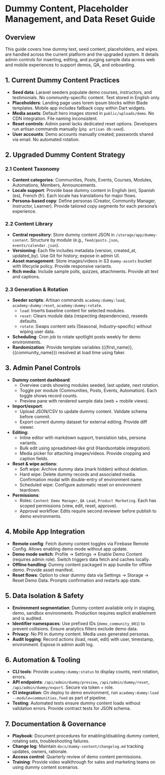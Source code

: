# Dummy Content, Placeholder Management, and Data Reset Guide

## Overview
This guide covers how dummy text, seed content, placeholders, and wipes are handled across the current platform and the upgraded system. It details admin controls for inserting, editing, and purging sample data across web and mobile experiences to support demos, QA, and onboarding.

## 1. Current Dummy Content Practices
- **Seed data**: Laravel seeders populate demo courses, instructors, and testimonials. No community-specific content. Text stored in English only.
- **Placeholders**: Landing page uses lorem ipsum blocks within Blade templates. Mobile app includes fallback copy within Dart widgets.
- **Media assets**: Default hero images stored in `public/uploads/demo`. No CDN integration. File naming inconsistent.
- **Reset controls**: Admin panel lacks dedicated reset options. Developers run artisan commands manually (`php artisan db:seed`).
- **User accounts**: Demo accounts manually created; passwords shared via email. No automated rotation.

## 2. Upgraded Dummy Content Strategy

### 2.1 Content Taxonomy
- **Content categories**: Communities, Posts, Events, Courses, Modules, Automations, Members, Announcements.
- **Locale support**: Provide base dummy content in English (en), Spanish (es), French (fr). Each locale has translations for major flows.
- **Persona-based copy**: Define personas (Creator, Community Manager, Instructor, Learner). Provide tailored copy segments for each persona’s experience.

### 2.2 Content Library
- **Central repository**: Store dummy content JSON in `/storage/app/dummy-content`. Structure by module (e.g., `feed/posts.json`, `events/calendar.json`).
- **Versioning**: Each file includes metadata (version, created_at, updated_by). Use Git for history; expose in admin UI.
- **Asset management**: Store images/videos in S3 `dummy-assets` bucket with lifecycle policy. Provide responsive variants.
- **Rich media**: Include sample polls, quizzes, attachments. Provide alt text and captions.

### 2.3 Generation & Rotation
- **Seeder scripts**: Artisan commands `academy:dummy:load`, `academy:dummy:reset`, `academy:dummy:rotate`.
  - `load`: Inserts baseline content for selected modules.
  - `reset`: Clears module data (respecting dependencies), reseeds defaults.
  - `rotate`: Swaps content sets (Seasonal, Industry-specific) without wiping user data.
- **Scheduling**: Cron job to rotate spotlight posts weekly for demo environments.
- **Randomization**: Provide template variables ({{first_name}}, {{community_name}}) resolved at load time using faker.

## 3. Admin Panel Controls
- **Dummy content dashboard**:
  - Overview cards showing modules seeded, last update, next rotation.
  - Toggle per module (Communities, Posts, Events, Automation). Each toggle shows record counts.
  - Preview pane with rendered sample data (web + mobile views).
- **Import/export**:
  - Upload JSON/CSV to update dummy content. Validate schema before commit.
  - Export current dummy dataset for external editing. Provide diff viewer.
- **Editing**:
  - Inline editor with markdown support, translation tabs, persona variants.
  - Bulk edit using spreadsheet-like grid (Handsontable integration).
  - Media picker for attaching images/videos. Provide cropping and caption fields.
- **Reset & wipe actions**:
  - Soft wipe: Archive dummy data (mark hidden) without deletion.
  - Hard wipe: Delete dummy records and associated media. Confirmation modal with double-entry of environment name.
  - Scheduled wipe: Configure automatic reset on environment teardown.
- **Permissions**:
  - Roles: `Content Demo Manager`, `QA Lead`, `Product Marketing`. Each has scoped permissions (view, edit, reset, approve).
  - Approval workflow: Edits require second reviewer before publish to demo environments.

## 4. Mobile App Integration
- **Remote config**: Fetch dummy content toggles via Firebase Remote Config. Allows enabling demo mode without app update.
- **Demo mode switch**: Profile → Settings → Enable Demo Content (requires admin role). Switch triggers data fetch and caches locally.
- **Offline handling**: Dummy content packaged in app bundle for offline demo. Provide asset manifest.
- **Reset flows**: Option to clear dummy data via Settings → Storage → Reset Demo Data. Prompts confirmation and restarts app state.

## 5. Data Isolation & Safety
- **Environment segmentation**: Dummy content available only in staging, demo, sandbox environments. Production requires explicit enablement and is audited.
- **Identifier namespaces**: Use prefixed IDs (`demo_community_001`) to prevent collisions. Ensure analytics filters exclude demo data.
- **Privacy**: No PII in dummy content. Media uses generated personas.
- **Audit logging**: Record actions (load, reset, edit) with user, timestamp, environment. Expose in admin audit log.

## 6. Automation & Tooling
- **CLI tools**: Provide `academy:dummy:status` to display counts, next rotation, errors.
- **API endpoints**: `/api/admin/dummy/preview`, `/api/admin/dummy/reset`, `/api/admin/dummy/export`. Secure via token + role.
- **CI integration**: On deploy to demo environment, run `academy:dummy:load --module=communities,feed` as part of pipeline.
- **Testing**: Automated tests ensure dummy content loads without validation errors. Provide contract tests for JSON schema.

## 7. Documentation & Governance
- **Playbook**: Document procedures for enabling/disabling dummy content, rotating sets, troubleshooting failures.
- **Change log**: Maintain `docs/dummy-content/changelog.md` tracking updates, owners, rationale.
- **Access control**: Quarterly review of demo content permissions.
- **Training**: Provide video walkthrough for sales and marketing teams on using dummy content scenarios.

